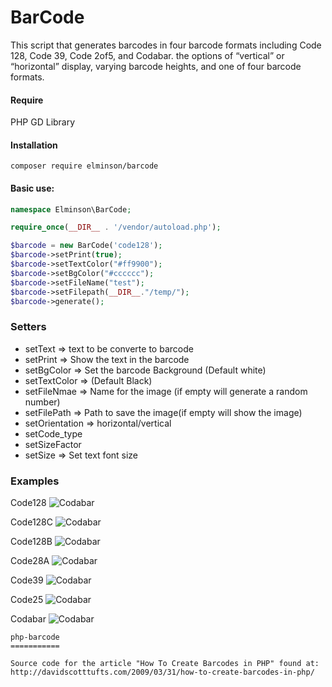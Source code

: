 # BarCode

This script that generates barcodes in four barcode formats including
Code 128, Code 39, Code 2of5, and Codabar. the options of “vertical” or “horizontal” display,
varying barcode heights, and one of four barcode formats. 

#### Require
PHP GD Library

#### Installation

```composer require elminson/barcode```

#### Basic use:
```php
namespace Elminson\BarCode;

require_once(__DIR__ . '/vendor/autoload.php');

$barcode = new BarCode('code128');
$barcode->setPrint(true);
$barcode->setTextColor("#ff9900");
$barcode->setBgColor("#cccccc");
$barcode->setFileName("test");
$barcode->setFilepath(__DIR__."/temp/");
$barcode->generate();
```
### Setters
* setText => text to be converte to barcode
* setPrint => Show the text in the barcode
* setBgColor => Set the barcode Background (Default white)
* setTextColor => (Default Black)
* setFileNmae => Name for the image (if empty will generate a random number)
* setFilePath => Path to save the image(if empty will show the image) 
* setOrientation  => horizontal/vertical
* setCode_type
* setSizeFactor
* setSize => Set text font size 


### Examples
Code128
![Codabar](https://github.com/elminson/barcode/blob/master/temp/code128.png)

Code128C
![Codabar](https://github.com/elminson/barcode/blob/master/temp/code128c.png)

Code128B
![Codabar](https://github.com/elminson/barcode/blob/master/temp/code128b.png)

Code28A
![Codabar](https://github.com/elminson/barcode/blob/master/temp/code128a.png)

Code39
![Codabar](https://github.com/elminson/barcode/blob/master/temp/code39.png)

Code25
![Codabar](https://github.com/elminson/barcode/blob/master/temp/code25.png)

Codabar
![Codabar](https://github.com/elminson/barcode/blob/master/temp/codabar.png)


````
php-barcode
===========

Source code for the article "How To Create Barcodes in PHP" found at: 
http://davidscotttufts.com/2009/03/31/how-to-create-barcodes-in-php/
